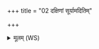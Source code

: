 +++
title = "02 दक्षिणां सूर्यामदितिम्"

+++
<details><summary>मूलम् (WS)</summary>

दक्षिणां सूर्यामदितिं वदन्ति वशां वाचं कल्पयन्तः समानीम् ।  
सप्तऋषयो नि दधुर्वाचमेतां सरस्वती मृडया कल्पयन्तः ॥ २ ॥
</details>